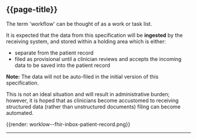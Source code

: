 ## {{page-title}}

The term 'workflow' can be thought of as a work or task list.

It is expected that the data from this specification will be **ingested** by the receiving system, and stored within a holding area which is either:

- separate from the patient record
- filed as provisional until a clinician reviews and accepts the incoming data to be saved into the patient record

<div class="nhsd-a-box nhsd-a-box--bg-light-blue nhsd-!t-margin-bottom-6 nhsd-t-body">
   <b>Note:</b> The data will not be auto-filed in the initial version of this specification.
</div>

This is not an ideal situation and will result in administrative burden; however, it is hoped that as clinicians become accustomed to receiving structured data (rather than unstructured documents) filing can become automated.

{{render: worklow--fhir-inbox-patient-record.png}}

---